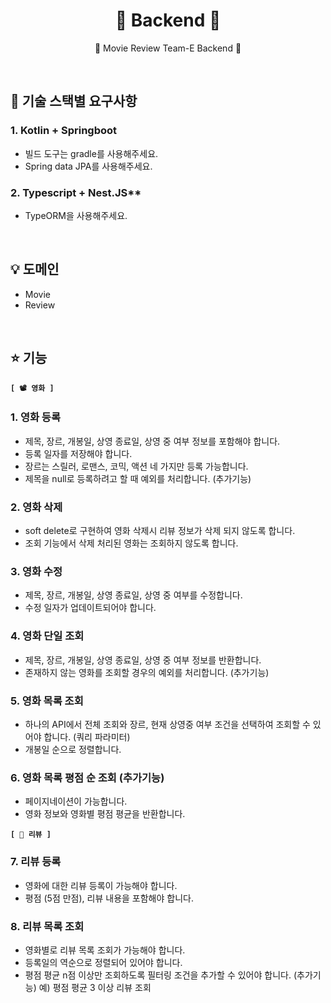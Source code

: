 <h1 align="center" font-weight="bold">🦄 Backend 🦄</h1>
<p align="center"> 🎥 Movie Review Team-E Backend 🎥 </p>

<br/>

## 💎 기술 스택별 요구사항

### 1. Kotlin + Springboot

- 빌드 도구는 gradle를 사용해주세요.
- Spring data JPA를 사용해주세요.

### 2. Typescript + Nest.JS**

- TypeORM을 사용해주세요.

<br/>

## 💡 도메인
- Movie
- Review

<br/>

## ⭐️ 기능
**`[ 📽️ 영화 ]`**

### **1. 영화 등록**

- 제목, 장르, 개봉일, 상영 종료일, 상영 중 여부 정보를 포함해야 합니다.
- 등록 일자를 저장해야 합니다.
- 장르는 스릴러, 로맨스, 코믹, 액션 네 가지만 등록 가능합니다.
- 제목을 null로 등록하려고 할 때 예외를 처리합니다. (추가기능)

### **2. 영화 삭제**

- soft delete로 구현하여 영화 삭제시 리뷰 정보가 삭제 되지 않도록 합니다.
- 조회 기능에서 삭제 처리된 영화는 조회하지 않도록 합니다.

### **3. 영화 수정**

- 제목, 장르, 개봉일, 상영 종료일, 상영 중 여부를 수정합니다.
- 수정 일자가 업데이트되어야 합니다.

### **4. 영화 단일 조회**

- 제목, 장르, 개봉일, 상영 종료일, 상영 중 여부 정보를 반환합니다.
- 존재하지 않는 영화를 조회할 경우의 예외를 처리합니다. (추가기능)

### **5. 영화 목록 조회**

- 하나의 API에서 전체 조회와 장르, 현재 상영중 여부 조건을 선택하여 조회할 수 있어야 합니다. (쿼리 파라미터)
- 개봉일 순으로 정렬합니다.

### **6. 영화 목록 평점 순 조회 (추가기능)**

- 페이지네이션이 가능합니다.
- 영화 정보와 영화별 평점 평균을 반환합니다.

**`[ 📝 리뷰 ]`**
### **7. 리뷰 등록**

- 영화에 대한 리뷰 등록이 가능해야 합니다.
- 평점 (5점 만점), 리뷰 내용을 포함해야 합니다.

### **8. 리뷰 목록 조회**

- 영화별로 리뷰 목록 조회가 가능해야 합니다.
- 등록일의 역순으로 정렬되어 있어야 합니다.
- 평점 평균 n점 이상만 조회하도록 필터링 조건을 추가할 수 있어야 합니다. (추가기능) 예) 평점 평균 3 이상 리뷰 조회
